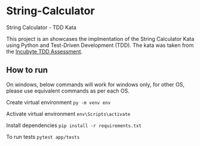 # String-Calculator
String Calculator - TDD Kata

This project is an showcases the implmentation of the String Calculator Kata using Python and Test-Driven Development (TDD).
The kata was taken from the [Incubyte TDD Assessment](https://blog.incubyte.co/blog/tdd-assessment/).


## How to run
On windows, below commands will work for windows only, for other OS, please use equivalent commands as per each OS.

Create virtual environment
```py -m venv env```

Activate virtual environment
```env\Scripts\activate```

Install dependencies
```pip install -r requirements.txt```

To run tests
```pytest app/tests```